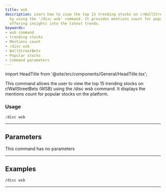 ```yaml
---
title: wsb
description: Learn how to view the top 15 trending stocks on r/WallStreetBets (WSB)
  by using the '/disc wsb' command. It provides mentions count for popular stocks,
  offering insights into the latest trends.
keywords:
- wsb command
- trending stocks
- Mentions count
- /disc wsb
- WallStreetBets
- Popular stocks
- Command parameters
---
```


import HeadTitle from '@site/src/components/General/HeadTitle.tsx';

<HeadTitle title="discovery: wsb - Discord Reference | OpenBB Bot Docs" />

This command allows the user to view the top 15 trending stocks on r/WallStreetBets (WSB) using the /disc wsb command. It displays the mentions count for popular stocks on the platform.

### Usage

```python wordwrap
/disc wsb
```

---

## Parameters

This command has no parameters



---

## Examples

```
/disc wsb
```
---
